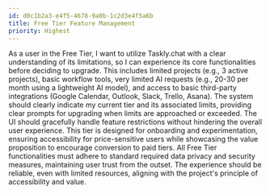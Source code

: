 ```yaml
---
id: d0c1b2a3-e4f5-4678-9a0b-1c2d3e4f5a6b
title: Free Tier Feature Management
priority: Highest
---
```

As a user in the Free Tier, I want to utilize Taskly.chat with a clear understanding of its limitations, so I can experience its core functionalities before deciding to upgrade. This includes limited projects (e.g., 3 active projects), basic workflow tools, very limited AI requests (e.g., 20-30 per month using a lightweight AI model), and access to basic third-party integrations (Google Calendar, Outlook, Slack, Trello, Asana). The system should clearly indicate my current tier and its associated limits, providing clear prompts for upgrading when limits are approached or exceeded. The UI should gracefully handle feature restrictions without hindering the overall user experience. This tier is designed for onboarding and experimentation, ensuring accessibility for price-sensitive users while showcasing the value proposition to encourage conversion to paid tiers. All Free Tier functionalities must adhere to standard required data privacy and security measures, maintaining user trust from the outset. The experience should be reliable, even with limited resources, aligning with the project's principle of accessibility and value.